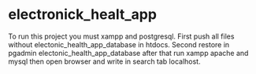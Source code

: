 # electronick_healt_app

To run this project you must xampp and postgresql.
First push all files without electonic_health_app_database in htdocs.
Second restore in pgadmin electonic_health_app_database after that run xampp apache and mysql then open browser and write in search tab localhost.
